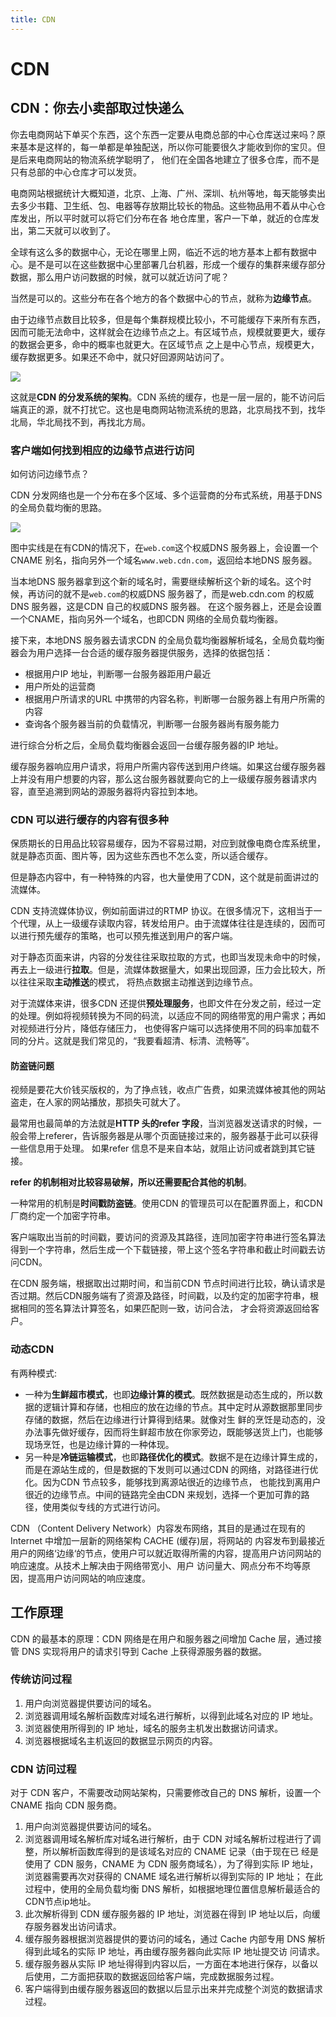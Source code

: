 ```yaml
---
title: CDN
---
```

# CDN

## CDN：你去小卖部取过快递么

你去电商网站下单买个东西，这个东西一定要从电商总部的中心仓库送过来吗？原来基本是这样的，每一单都是单独配送，所以你可能要很久才能收到你的宝贝。但是后来电商网站的物流系统学聪明了，
他们在全国各地建立了很多仓库，而不是只有总部的中心仓库才可以发货。

电商网站根据统计大概知道，北京、上海、广州、深圳、杭州等地，每天能够卖出去多少书籍、卫生纸、包、电器等存放期比较长的物品。这些物品用不着从中心仓库发出，所以平时就可以将它们分布在各
地仓库里，客户一下单，就近的仓库发出，第二天就可以收到了。


全球有这么多的数据中心，无论在哪里上网，临近不远的地方基本上都有数据中心。是不是可以在这些数据中心里部署几台机器，形成一个缓存的集群来缓存部分数据，那么用户访问数据的时候，就可以就近访问了呢？

当然是可以的。这些分布在各个地方的各个数据中心的节点，就称为**边缘节点**。

由于边缘节点数目比较多，但是每个集群规模比较小，不可能缓存下来所有东西，因而可能无法命中，这样就会在边缘节点之上。有区域节点，规模就要更大，缓存的数据会更多，命中的概率也就更大。在区域节点
之上是中心节点，规模更大，缓存数据更多。如果还不命中，就只好回源网站访问了。

![](/images/network-protocol/cdn.jpg)

这就是**CDN 的分发系统的架构**。CDN 系统的缓存，也是一层一层的，能不访问后端真正的源，就不打扰它。这也是电商网站物流系统的思路，北京局找不到，找华北局，华北局找不到，再找北方局。

### 客户端如何找到相应的边缘节点进行访问

如何访问边缘节点？

CDN 分发网络也是一个分布在多个区域、多个运营商的分布式系统，用基于DNS 的全局负载均衡的思路。

![](/images/network-protocol/cdnparse.jpg)

图中实线是在有CDN的情况下，在`web.com`这个权威DNS 服务器上，会设置一个CNAME 别名，指向另外一个域名`www.web.cdn.com`，返回给本地DNS 服务器。

当本地DNS 服务器拿到这个新的域名时，需要继续解析这个新的域名。这个时候，再访问的就不是`web.com`的权威DNS 服务器了，而是web.cdn.com 的权威DNS 服务器，这是CDN 自己的权威DNS 服务器。
在这个服务器上，还是会设置一个CNAME，指向另外一个域名，也即CDN 网络的全局负载均衡器。

接下来，本地DNS 服务器去请求CDN 的全局负载均衡器解析域名，全局负载均衡器会为用户选择一台合适的缓存服务器提供服务，选择的依据包括：
- 根据用户IP 地址，判断哪一台服务器距用户最近
- 用户所处的运营商
- 根据用户所请求的URL 中携带的内容名称，判断哪一台服务器上有用户所需的内容
- 查询各个服务器当前的负载情况，判断哪一台服务器尚有服务能力

进行综合分析之后，全局负载均衡器会返回一台缓存服务器的IP 地址。

缓存服务器响应用户请求，将用户所需内容传送到用户终端。如果这台缓存服务器上并没有用户想要的内容，那么这台服务器就要向它的上一级缓存服务器请求内容，直至追溯到网站的源服务器将内容拉到本地。

### CDN 可以进行缓存的内容有很多种
保质期长的日用品比较容易缓存，因为不容易过期，对应到就像电商仓库系统里，就是静态页面、图片等，因为这些东西也不怎么变，所以适合缓存。

但是静态内容中，有一种特殊的内容，也大量使用了CDN，这个就是前面讲过的流媒体。

CDN 支持流媒体协议，例如前面讲过的RTMP 协议。在很多情况下，这相当于一个代理，从上一级缓存读取内容，转发给用户。由于流媒体往往是连续的，因而可以进行预先缓存的策略，也可以预先推送到用户的客户端。

对于静态页面来讲，内容的分发往往采取拉取的方式，也即当发现未命中的时候，再去上一级进行**拉取**。但是，流媒体数据量大，如果出现回源，压力会比较大，所以往往采取**主动推送**的模式，
将热点数据主动推送到边缘节点。

对于流媒体来讲，很多CDN 还提供**预处理服务**，也即文件在分发之前，经过一定的处理。例如将视频转换为不同的码流，以适应不同的网络带宽的用户需求；再如对视频进行分片，降低存储压力，
也使得客户端可以选择使用不同的码率加载不同的分片。这就是我们常见的，“我要看超清、标清、流畅等”。

#### 防盗链问题
视频是要花大价钱买版权的，为了挣点钱，收点广告费，如果流媒体被其他的网站盗走，在人家的网站播放，那损失可就大了。

最常用也最简单的方法就是**HTTP 头的refer 字段**，当浏览器发送请求的时候，一般会带上referer，告诉服务器是从哪个页面链接过来的，服务器基于此可以获得一些信息用于处理。
如果refer 信息不是来自本站，就阻止访问或者跳到其它链接。

**refer 的机制相对比较容易破解，所以还需要配合其他的机制**。

一种常用的机制是**时间戳防盗链**。使用CDN 的管理员可以在配置界面上，和CDN 厂商约定一个加密字符串。

客户端取出当前的时间戳，要访问的资源及其路径，连同加密字符串进行签名算法得到一个字符串，然后生成一个下载链接，带上这个签名字符串和截止时间戳去访问CDN。

在CDN 服务端，根据取出过期时间，和当前CDN 节点时间进行比较，确认请求是否过期。然后CDN服务端有了资源及路径，时间戳，以及约定的加密字符串，根据相同的签名算法计算签名，如果匹配则一致，访问合法，
才会将资源返回给客户。

### 动态CDN
有两种模式:
- 一种为**生鲜超市模式**，也即**边缘计算的模式**。既然数据是动态生成的，所以数据的逻辑计算和存储，也相应的放在边缘的节点。其中定时从源数据那里同步存储的数据，然后在边缘进行计算得到结果。就像对生
鲜的烹饪是动态的，没办法事先做好缓存，因而将生鲜超市放在你家旁边，既能够送货上门，也能够现场烹饪，也是边缘计算的一种体现。
- 另一种是**冷链运输模式**，也即**路径优化的模式**。数据不是在边缘计算生成的，而是在源站生成的，但是数据的下发则可以通过CDN 的网络，对路径进行优化。因为CDN 节点较多，能够找到离源站很近的边缘节点，
也能找到离用户很近的边缘节点。中间的链路完全由CDN 来规划，选择一个更加可靠的路径，使用类似专线的方式进行访问。

CDN （Content Delivery Network）内容发布网络，其目的是通过在现有的 Internet 中增加一层新的网络架构 CACHE (缓存)层，将网站的
内容发布到最接近用户的网络‘边缘‘的节点，使用户可以就近取得所需的内容，提高用户访问网站的响应速度。从技术上解决由于网络带宽小、用户
访问量大、网点分布不均等原因，提高用户访问网站的响应速度。


## 工作原理
CDN 的最基本的原理：CDN 网络是在用户和服务器之间增加 Cache 层，通过接管 DNS 实现将用户的请求引导到 Cache 上获得源服务器的数据。

### 传统访问过程

1. 用户向浏览器提供要访问的域名。
2. 浏览器调用域名解析函数库对域名进行解析，以得到此域名对应的 IP 地址。
3. 浏览器使用所得到的 IP 地址，域名的服务主机发出数据访问请求。
4. 浏览器根据域名主机返回的数据显示网页的内容。

### CDN 访问过程
对于 CDN 客户，不需要改动网站架构，只需要修改自己的 DNS 解析，设置一个 CNAME 指向 CDN 服务商。

1. 用户向浏览器提供要访问的域名。
2. 浏览器调用域名解析库对域名进行解析，由于 CDN 对域名解析过程进行了调整，所以解析函数库得到的是该域名对应的 CNAME 记录（由于现在已
经是使用了 CDN 服务，CNAME 为 CDN 服务商域名），为了得到实际 IP 地址，浏览器需要再次对获得的 CNAME 域名进行解析以得到实际的 IP 地址；
在此过程中，使用的全局负载均衡 DNS 解析，如根据地理位置信息解析最适合的CDN节点ip地址。
3. 此次解析得到 CDN 缓存服务器的 IP 地址，浏览器在得到 IP 地址以后，向缓存服务器发出访问请求。
4. 缓存服务器根据浏览器提供的要访问的域名，通过 Cache 内部专用 DNS 解析得到此域名的实际 IP 地址，再由缓存服务器向此实际 IP 地址提交访
问请求。
5. 缓存服务器从实际 IP 地址得得到内容以后，一方面在本地进行保存，以备以后使用，二方面把获取的数据返回给客户端，完成数据服务过程。
6. 客户端得到由缓存服务器返回的数据以后显示出来并完成整个浏览的数据请求过程。